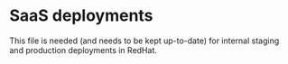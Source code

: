 
# SaaS deployments

This file is needed (and needs to be kept up-to-date) for internal
staging and production deployments in RedHat.

